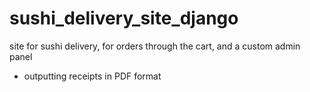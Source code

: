 # sushi_delivery_site_django

site for sushi delivery, for orders through the cart, 
and a custom admin panel 
+ outputting receipts in PDF format
